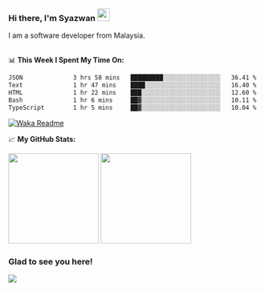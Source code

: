 ### Hi there, I'm Syazwan <img src="https://media.giphy.com/media/hvRJCLFzcasrR4ia7z/giphy.gif" width="25px">
I am a software developer from Malaysia.
<br/><br/>

📊 **This Week I Spent My Time On:**
<!--START_SECTION:waka-->

```txt
JSON              3 hrs 58 mins   █████████░░░░░░░░░░░░░░░░   36.41 %
Text              1 hr 47 mins    ████░░░░░░░░░░░░░░░░░░░░░   16.40 %
HTML              1 hr 22 mins    ███░░░░░░░░░░░░░░░░░░░░░░   12.60 %
Bash              1 hr 6 mins     ██▓░░░░░░░░░░░░░░░░░░░░░░   10.11 %
TypeScript        1 hr 5 mins     ██▓░░░░░░░░░░░░░░░░░░░░░░   10.04 %
```

<!--END_SECTION:waka-->
[![Waka Readme](https://github.com/syazwanz/syazwanz/actions/workflows/wakatime.yml/badge.svg)](https://github.com/syazwanz/syazwanz/actions/workflows/wakatime.yml)

📈 **My GitHub Stats:**

<p>
  <img height="180em" src="https://github-readme-stats.vercel.app/api?username=syazwanz&show_icons=true&hide_border=false&&count_private=true&include_all_commits=true" />
  <img height="180em" src="https://github-readme-stats.vercel.app/api/top-langs/?username=syazwanz&exclude_repo=KNN-Image-Classification&show_icons=true&hide_border=false&layout=compact&langs_count=8"/>
</p>

### Glad to see you here!
![](https://visitor-badge.glitch.me/badge?page_id=syazwanz.syazwanz)
